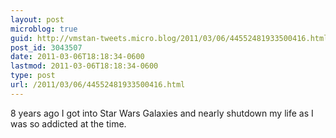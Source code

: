 ```yaml
---
layout: post
microblog: true
guid: http://vmstan-tweets.micro.blog/2011/03/06/44552481933500416.html
post_id: 3043507
date: 2011-03-06T18:18:34-0600
lastmod: 2011-03-06T18:18:34-0600
type: post
url: /2011/03/06/44552481933500416.html
---
```

8 years ago I got into Star Wars Galaxies and nearly shutdown my life as I was so addicted at the time.
